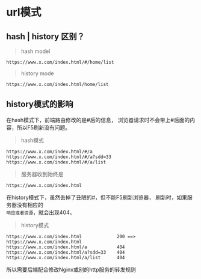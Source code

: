 # url模式

## hash | history 区别？

>hash model

    https://www.x.com/index.html/#/home/list
 
>history mode

    https://www.x.com/index.html/home/list 

## history模式的影响

在hash模式下，前端路由修改的是#后的信息，
浏览器请求时不会带上#后面的内容，所以F5刷新没有问题。
>hash模式

    https://www.x.com/index.html/#/a
    https://www.x.com/index.html/#/a?sdd=33
    https://www.x.com/index.html/#/a/list
>服务器收到始终是
>
    https://www.x.com/index.html


在history模式下，虽然丢掉了丑陋的#，但不能F5刷新浏览器，
刷新时，如果服务器没有相应的<br>`响应或者资源`，就会出现404。<br>
>history模式

    https://www.x.com/index.html             200 ==>  https://www.x.com/index.html
    https://www.x.com/index.html/a           404
    https://www.x.com/index.html/a?sdd=33    404
    https://www.x.com/index.html/a/list      404

        
所以需要后端配合修改Nginx或别的http服务的转发规则




